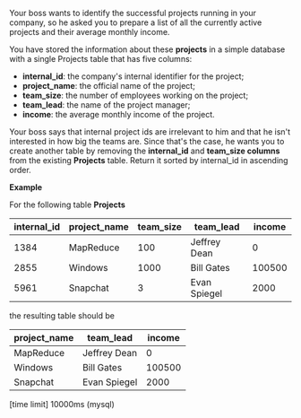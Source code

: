 Your boss wants to identify the successful projects running in your company, so he asked you to prepare a list of all the currently active projects and their average monthly income.

You have stored the information about these **projects** in a simple database with a single Projects table that has five columns:

* **internal_id**: the company's internal identifier for the project;
* **project_name**: the official name of the project;
* **team_size**: the number of employees working on the project;
* **team_lead**: the name of the project manager;
* **income**: the average monthly income of the project.

Your boss says that internal project ids are irrelevant to him and that he isn't interested in how big the teams are. Since that's the case, he wants you to create another table by removing the **internal_id** and **team_size columns** from the existing **Projects** table. Return it sorted by internal_id in ascending order.

**Example**

For the following table **Projects**

| internal_id	| project_name | team_size |	team_lead |	income |
| --- | --- | --- | --- | --- |
| 1384 | MapReduce |	100	| Jeffrey Dean	| 0 |
|2855	|Windows|	1000|	Bill Gates|	100500|
|5961	|Snapchat	|3	|Evan Spiegel	|2000|

the resulting table should be

|project_name|team_lead|	income|
| --- | --- | --- | 
|MapReduce	|Jeffrey Dean|	0|
|Windows	|Bill Gates	|100500|
|Snapchat	|Evan Spiegel|	2000|

[time limit] 10000ms (mysql)
